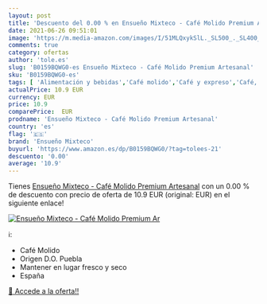 ```yaml
---
layout: post
title: 'Descuento del 0.00 % en Ensueño Mixteco - Café Molido Premium Ar'
date: 2021-06-26 09:51:01
image: 'https://m.media-amazon.com/images/I/51MLQxykSlL._SL500_._SL400_.jpg'
comments: true
category: ofertas
author: 'tole.es'
slug: 'B0159BQWG0-es Ensueño Mixteco - Café Molido Premium Artesanal'
sku: 'B0159BQWG0-es'
tags: [ 'Alimentación y bebidas','Café molido','Café y expreso','Café, té y bebidas','café','ensueño mixteco', ]
actualPrice: 10.9 EUR
currency: EUR
price: 10.9
comparePrice:  EUR
prodname: 'Ensueño Mixteco - Café Molido Premium Artesanal'
country: 'es'
flag: '🇪🇸'
brand: 'Ensueño Mixteco'
buyurl: 'https://www.amazon.es/dp/B0159BQWG0/?tag=tolees-21'
descuento: '0.00'
average: '10.9'
---
```


Tienes [Ensueño Mixteco - Café Molido Premium Artesanal](https://www.amazon.es/dp/B0159BQWG0/?tag=tolees-21) con un 0.00 % de descuento con precio de oferta de 10.9 EUR (original:  EUR) en el siguiente enlace!

[![Ensueño Mixteco - Café Molido Premium Ar](https://m.media-amazon.com/images/I/51MLQxykSlL._SL500_._SL400_.jpg)](https://www.amazon.es/dp/B0159BQWG0/?tag=tolees-21)

ℹ️:

- Café Molido
- Origen D.O. Puebla
- Mantener en lugar fresco y seco
- España

[🛒 Accede a la oferta!!](https://www.amazon.es/dp/B0159BQWG0/?tag=tolees-21)
